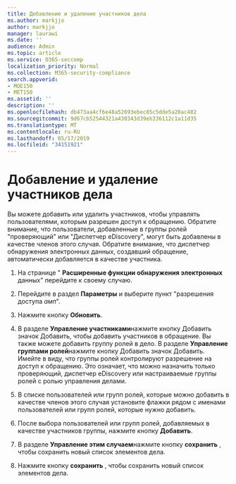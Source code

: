```yaml
---
title: Добавление и удаление участников дела
ms.author: markjjo
author: markjjo
manager: laurawi
ms.date: ''
audience: Admin
ms.topic: article
ms.service: O365-seccomp
localization_priority: Normal
ms.collection: M365-security-compliance
search.appverid:
- MOE150
- MET150
ms.assetid: ''
description: ''
ms.openlocfilehash: db473aa4cf6e48a52693ebec85c5dde5a28ac482
ms.sourcegitcommit: 9d67cb52544321a430343d39eb336112c1a11d35
ms.translationtype: MT
ms.contentlocale: ru-RU
ms.lasthandoff: 05/17/2019
ms.locfileid: "34151921"
---
```

# <a name="add-or-remove-members-from-a-case"></a>Добавление и удаление участников дела

Вы можете добавить или удалить участников, чтобы управлять пользователями, которым разрешен доступ к обращению. Обратите внимание, что пользователи, добавленные в группы ролей "проверяющий" или "Диспетчер eDiscovery", могут быть добавлены в качестве членов этого случая. Обратите внимание, что диспетчер обнаружения электронных данных, создавший обращение, автоматически добавляется в качестве участника.

1. На странице " **Расширенные функции обнаружения электронных** данных" перейдите к своему случаю.

2. Перейдите в раздел **Параметры** и выберите пункт "разрешения доступа _амп_".
 
3. Нажмите кнопку **Обновить**.
 
4. В разделе **Управление участниками**нажмите кнопку Добавить значок Добавить, чтобы добавить участников в обращение. Вы также можете добавить группу ролей в дело. В разделе **Управление группами ролей**нажмите кнопку Добавить значок Добавить. 
    Имейте в виду, что группы ролей контролируют разрешение на доступ к обращению. Это означает, что можно назначить только проверяющий, диспетчер eDiscovery или настраиваемые группы ролей с ролью управления делами.
 
5. В списке пользователей или групп ролей, которые можно добавить в качестве членов этого случая установите флажки рядом с именами пользователей или групп ролей, которые нужно добавить.

6. После выбора пользователей или групп ролей, добавляемых в качестве участников группы, нажмите кнопку **Добавить**.

7. В разделе **Управление этим случаем**нажмите кнопку **сохранить** , чтобы сохранить новый список элементов дела.

8. Нажмите кнопку **сохранить** , чтобы сохранить новый список элементов дела.
